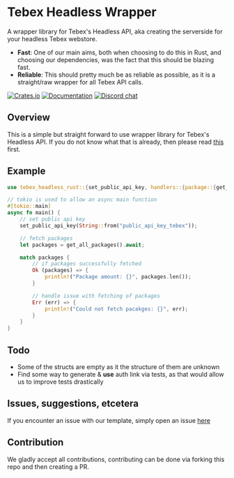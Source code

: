 # Tebex Headless Wrapper

A wrapper library for Tebex's Headless API, aka creating the serverside for your headless Tebex webstore.

- **Fast**: One of our main aims, both when choosing to do this in Rust, and choosing our dependencies, was the fact that this should be blazing fast.
- **Reliable**: This should pretty much be as reliable as possible, as it is a straight/raw wrapper for all Tebex API calls.

[![Crates.io][crates-badge]][crates-url]
[![Documentation][documentation-badge]][documentation-url]
[![Discord chat][discord-badge]][discord-url]

[crates-badge]: https://img.shields.io/crates/v/tebex_headless_rust.svg
[crates-url]: https://crates.io/crates/tebex_headless_rust
[documentation-url]: https://docs.rs/tebex_headless_rust/latest/tebex_headless_rust/
[documentation-badge]: https://img.shields.io/badge/Documentation-blue
[discord-badge]: https://img.shields.io/discord/931629164656734238.svg?logo=discord&style=flat-square
[discord-url]: http://discord.zerio-scripts.com

## Overview

This is a simple but straight forward to use wrapper library for Tebex's Headless API.
If you do not know what that is already, then please read [this](https://docs.tebex.io/developers/headless-api/overview) first.

## Example

```rs
use tebex_headless_rust::{set_public_api_key, handlers::{package::{get_all_packages}}};

// tokio is used to allow an async main function
#[tokio::main]
async fn main() {
    // set public api key
    set_public_api_key(String::from("public_api_key_tebex"));

    // fetch packages
    let packages = get_all_packages().await;

    match packages {
        // if packages successfully fetched
        Ok (packages) => {
            println!("Package amount: {}", packages.len());
        }

        // handle issue with fetching of packages
        Err (err) => {
            println!("Could not fetch pacakges: {}", err);
        }
    }
}
```

## Todo

- Some of the structs are empty as it the structure of them are unknown
- Find some way to generate & **use** auth link via tests, as that would allow us to improve tests drastically

## Issues, suggestions, etcetera

If you encounter an issue with our template, simply open an issue [here](https://github.com/Z3rio/tebex_headless_rust/issues)

## Contribution

We gladly accept all contributions, contributing can be done via forking this
repo and then creating a PR.
